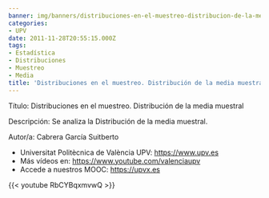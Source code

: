 ```yaml
---
banner: img/banners/distribuciones-en-el-muestreo-distribucion-de-la-media-muestral-upv-1.jpg
categories:
- UPV
date: 2011-11-28T20:55:15.000Z
tags:
- Estadística
- Distribuciones
- Muestreo
- Media
title: 'Distribuciones en el muestreo. Distribución de la media muestral |  | UPV'
---
```


Título: Distribuciones en el muestreo. Distribución de la media muestral

Descripción: Se analiza la  Distribución de la media muestral. 

Autor/a: Cabrera García Suitberto



+ Universitat Politècnica de València UPV: https://www.upv.es
+ Más vídeos en: https://www.youtube.com/valenciaupv
+ Accede a nuestros MOOC: https://upvx.es

{{< youtube RbCYBqxmvwQ >}}
